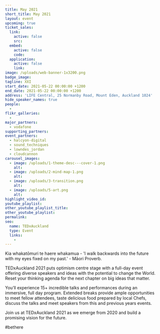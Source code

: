 ```yaml
---
title: May 2021
short_title: May 2021
layout: event
upcoming: true
ticket_sales:
  link:
    active: false
    src:
  embed:
    active: false
    code:
  application:
    active: false
    link:
image: /uploads/web-banner-1x3200.png
badge_image:
tagline: XXI
start_date: 2021-05-22 00:00:00 +1200
end_date: 2021-05-22 00:00:00 +1200
address: 'LIFE Central, 25 Normanby Road, Mount Eden, Auckland 1024'
hide_speaker_names: true
people:
  -
flikr_galleries:
  -
major_partners:
  - vodafone
supporting_partners:
event_partners:
  - halcyon-digital
  - sound_techniques
  - lowndes_jordan
  - cloudcannon
carousel_images:
  - image: /uploads/1-theme-desc---cover-1.png
    alt:
  - image: /uploads/2-mind-map-1.png
    alt:
  - image: /uploads/3-transition.png
    alt:
  - image: /uploads/5-art.png
    alt:
highlight_video_id:
youtube_playlist:
other_youtube_playlist_title:
other_youtube_playlist:
permalink:
seo:
  name: TEDxAuckland
  type: Event
  links:
    -
---
```


Kia whakatōmuri te haere whakamua - 'I walk backwards into the future with my eyes fixed on my past.' - Māori Proverb.

TEDxAuckland 2021 puts optimism centre stage with a full-day event offering diverse speakers and ideas with the potential to change the World. Reset your thinking agenda for the next chapter on big ideas that matter.

You’ll experience 15+ incredible talks and performances during an immersive, full day program. Extended breaks provide ample opportunities to meet fellow attendees, taste delicious food prepared by local Chefs, discuss the talks and meet speakers from this and previous years events.

Join us at TEDxAuckland 2021 as we emerge from 2020 and build a promising vision for the future.

\#bethere
